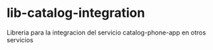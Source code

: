 # lib-catalog-integration
Libreria para la integracion del servicio catalog-phone-app en otros servicios
